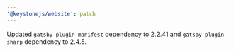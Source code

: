 ```yaml
---
'@keystonejs/website': patch
---
```


Updated `gatsby-plugin-manifest` dependency to 2.2.41 and `gatsby-plugin-sharp` dependency to 2.4.5.
